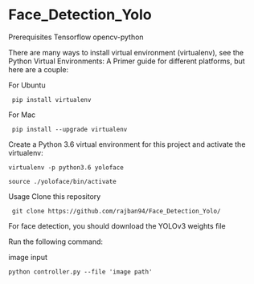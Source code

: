 # Face_Detection_Yolo

Prerequisites
Tensorflow
opencv-python

There are many ways to install virtual environment (virtualenv), see the Python Virtual Environments: A Primer guide for different platforms, but here are a couple:

For Ubuntu

     pip install virtualenv
For Mac

     pip install --upgrade virtualenv

Create a Python 3.6 virtual environment for this project and activate the virtualenv:

    virtualenv -p python3.6 yoloface

    source ./yoloface/bin/activate

Usage
Clone this repository

     git clone https://github.com/rajban94/Face_Detection_Yolo/
For face detection, you should download the YOLOv3 weights file

Run the following command:

image input

    python controller.py --file 'image path'
